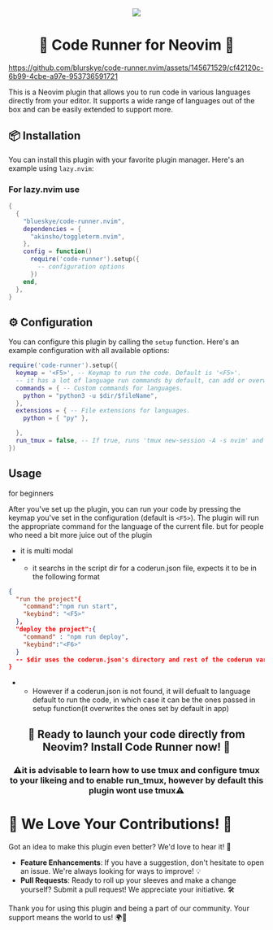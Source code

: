 <head>
<div align="center">
<img src="https://raw.githubusercontent.com/blurskye/code-runner.nvim/main/banner.png">

<!-- ### Stand Up For <span style="color:green"> Humanity </span>, Oppose <span style="color:red">Genocide</span> and <span style="color:red">Suppression</span>
### Condemn <span style="color:red">75 years </span> of <span style="color:red"> Brutal Occupation </span> and <span style="color:red"> Genocide </span>
### <span style="color:green">Support PALESTINE<img src="https://raw.githubusercontent.com/blurskye/code-runner.nvim/main/icon.png" alt="heart" style="vertical-align: middle; position: relative; top: -2px;"></span>
</div> -->
</div align="center">
</head>
<div align="center">

<body>
<h1> 🚀 Code Runner for Neovim 🚀 </h1>

</div>


https://github.com/blurskye/code-runner.nvim/assets/145671529/cf42120c-6b99-4cbe-a97e-953736591721


This is a Neovim plugin that allows you to run code in various languages directly from your editor. It supports a wide range of languages out of the box and can be easily extended to support more.

## 📦 Installation

You can install this plugin with your favorite plugin manager. Here's an example using `lazy.nvim`:

### For lazy.nvim use

```lua
{
  {
    "blueskye/code-runner.nvim",
    dependencies = {
      "akinsho/toggleterm.nvim",
    },
    config = function()
      require('code-runner').setup({
        -- configuration options
      })
    end,
  },
}
```

## ⚙️ Configuration

You can configure this plugin by calling the `setup` function. Here's an example configuration with all available options:

```lua
require('code-runner').setup({
  keymap = '<F5>', -- Keymap to run the code. Default is '<F5>'.
  -- it has a lot of language run commands by default, can add or overwrite them as needed like this
  commands = { -- Custom commands for languages.
    python = "python3 -u $dir/$fileName",
  },
  extensions = { -- File extensions for languages.
    python = { "py" },

  },
  run_tmux = false, -- If true, runs 'tmux new-session -A -s nvim' and 'ToggleTerm'. Default is false.
})
```
## Usage
for beginners

After you've set up the plugin, you can run your code by pressing the keymap you've set in the configuration (default is `<F5>`). The plugin will run the appropriate command for the language of the current file.
but for people who need a bit more juice out of the plugin

- it is multi modal
- - it searchs in the script dir for a coderun.json file, expects it to be in the following format 
```json
{
  "run the project"{
    "command":"npm run start",
    "keybind": "<F5>"
  },
  "deploy the project":{
    "command" : "npm run deploy",
    "keybind":"<F6>"
  }
  -- $dir uses the coderun.json's directory and rest of the coderun variables are the same as the currently open script
}
```
- - However if a coderun.json is not found, it will defualt to language default to run the code, in which case it can be the ones passed in setup function(it overwrites the ones set by default in app)



<div align="center">

## 🚀 Ready to launch your code directly from Neovim? Install Code Runner now! 🚀
### ⚠️it is advisable to learn how to use tmux and configure tmux to your likeing and to enable run_tmux, however by default this plugin wont use tmux⚠️


</div>
</body>

# 🌟 We Love Your Contributions! 🌟

Got an idea to make this plugin even better? We'd love to hear it! 📣

- **Feature Enhancements**: If you have a suggestion, don't hesitate to open an issue. We're always looking for ways to improve! 💡
- **Pull Requests**: Ready to roll up your sleeves and make a change yourself? Submit a pull request! We appreciate your initiative. 🛠️

Thank you for using this plugin and being a part of our community. Your support means the world to us! 🌍💖
